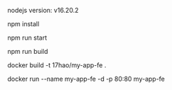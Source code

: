nodejs version: v16.20.2

npm install

npm run start

npm run build

docker build -t 17hao/my-app-fe .

docker run --name my-app-fe -d -p 80:80 my-app-fe